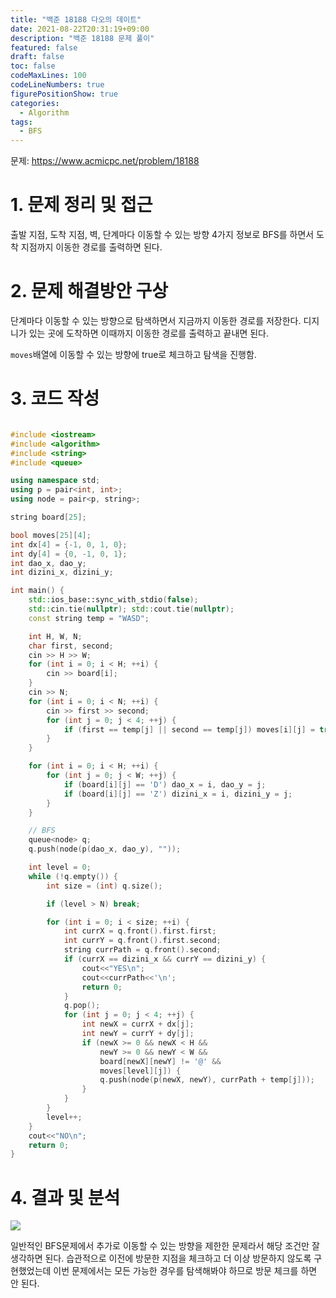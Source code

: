 ```yaml
---
title: "백준 18188 다오의 데이트"
date: 2021-08-22T20:31:19+09:00
description: "백준 18188 문제 풀이"
featured: false
draft: false
toc: false
codeMaxLines: 100
codeLineNumbers: true
figurePositionShow: true
categories:
  - Algorithm
tags:
  - BFS
---
```


문제: https://www.acmicpc.net/problem/18188

# 1. 문제 정리 및 접근

출발 지점, 도착 지점, 벽, 단계마다 이동할 수 있는 방향 4가지 정보로 BFS를 하면서 도착 지점까지 이동한 경로를 출력하면 된다.

# 2. 문제 해결방안 구상

단계마다 이동할 수 있는 방향으로 탐색하면서 지금까지 이동한 경로를 저장한다. 디지니가 있는 곳에 도착하면 이때까지 이동한 경로를 출력하고 끝내면 된다.

`moves`배열에 이동할 수 있는 방향에 true로 체크하고 탐색을 진행함.

# 3. 코드 작성

```c++

#include <iostream>
#include <algorithm>
#include <string>
#include <queue>

using namespace std;
using p = pair<int, int>;
using node = pair<p, string>;

string board[25];

bool moves[25][4];
int dx[4] = {-1, 0, 1, 0};
int dy[4] = {0, -1, 0, 1};
int dao_x, dao_y;
int dizini_x, dizini_y;

int main() {
    std::ios_base::sync_with_stdio(false);
    std::cin.tie(nullptr); std::cout.tie(nullptr);
    const string temp = "WASD";

    int H, W, N;
    char first, second;
    cin >> H >> W;
    for (int i = 0; i < H; ++i) {
        cin >> board[i];
    }
    cin >> N;
    for (int i = 0; i < N; ++i) {
        cin >> first >> second;
        for (int j = 0; j < 4; ++j) {
            if (first == temp[j] || second == temp[j]) moves[i][j] = true;
        }
    }

    for (int i = 0; i < H; ++i) {
        for (int j = 0; j < W; ++j) {
            if (board[i][j] == 'D') dao_x = i, dao_y = j;
            if (board[i][j] == 'Z') dizini_x = i, dizini_y = j;
        }
    }

    // BFS
    queue<node> q;
    q.push(node(p(dao_x, dao_y), ""));

    int level = 0;
    while (!q.empty()) {
        int size = (int) q.size();

        if (level > N) break;

        for (int i = 0; i < size; ++i) {
            int currX = q.front().first.first;
            int currY = q.front().first.second;
            string currPath = q.front().second;
            if (currX == dizini_x && currY == dizini_y) {
                cout<<"YES\n";
                cout<<currPath<<'\n';
                return 0;
            }
            q.pop();
            for (int j = 0; j < 4; ++j) {
                int newX = currX + dx[j];
                int newY = currY + dy[j];
                if (newX >= 0 && newX < H &&
                    newY >= 0 && newY < W &&
                    board[newX][newY] != '@' &&
                    moves[level][j]) {
                    q.push(node(p(newX, newY), currPath + temp[j]));
                }
            }
        }
        level++;
    }
    cout<<"NO\n";
    return 0;
}

```

# 4. 결과 및 분석

![](/images/boj18188_result.PNG)

일반적인 BFS문제에서 추가로 이동할 수 있는 방향을 제한한 문제라서 해당 조건만 잘 생각하면 된다. 습관적으로 이전에 방문한 지점을 체크하고 더 이상 방문하지 않도록 구현했었는데 이번 문제에서는 모든 가능한 경우를 탐색해봐야 하므로 방문 체크를 하면 안 된다.
